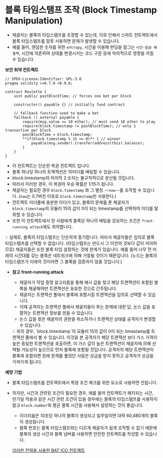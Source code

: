 # 블록 타임스탬프 조작 (Block Timestamp Manipulation)

- 채굴자는 블록의 타임스탬프를 조정할 수 있는데, 이로 인해서 스마트 컨트랙트에서 블록 타임스탬프를 잘못 사용하면 문제가 발생할 수 있습니다.
- 예를 들어, 랜덤한 숫자를 위한 `entropy`, 시간을 이용해 펀딩을 잠그는 `시간-잠금 해결책`, 시간에 의존하여 상태를 변경시키는 코드 구문 등에 악의적으로 영향을 끼칠 수 있습니다.

**보안 취약 컨트랙트**

```solidity
// SPDX-License-Identifier: GPL-3.0
pragma solidity >=0.7.0 <0.9.0;

contract Roulette {
    uint public pastBlockTime; // forces one bet per block

    constructor() payable {} // initially fund contract

    // fallback function used to make a bet
    fallback () external payable {
        require(msg.value == 10 ether); // must send 10 ether to play
        require(block.timestamp != pastBlockTime); // only 1 transaction per block
        pastBlockTime = block.timestamp;
        **if(block.timestamp % 15 == 0)** { // winner
            payable(msg.sender).transfer(address(this).balance);
        }
    }
}
```

- 이 컨트랙트는 단순한 복권 컨트랙트 입니다.
- 블록 하나당 하나의 트랙잭션은 10이더를 배팅할 수 있습니다.
- block.timestamp의 마지막 2 숫자는 불규칙적으로 분산될 것입니다.
- 따라서 이러한 경우, 이 복권의 우승 확률은 1/15가 됩니다.
- 채굴자는 필요한 경우 `block.timestamp` 와 그 별칭 `~~now~~`를 조작할 수 있습니다. (`now`는 0.7버전 이후로 `block.timestamp`만 사용한다.)
- 컨트랙트 이더풀에 충분한 이더가 있고, 블록의 문제를 푼 채굴자가 `block.timestamp`의 모듈러 15의 값이 0이 되는 timestamp를 선택하여 이더를 탈취할 수 있습니다.
- 또한 이 컨트랙트에서 한 사람에게 블록당 하나의 베팅을 강요하는 조건은 `front-running attack`에도 취약합니다.

<aside>
💡 실제로, 블록의 타임스탬프는 단순하게 증가합니다. 따라서 채굴자들은 임의로 블록 타임스탬프를 선택할 수 없습니다. (타임스탬프는 반드시 그 이전의 것보다 값이 커야하므로)
채굴자들은 또한 블록 타임 설정하는 것에 한계가 있습니다. 예를 들어 너무 먼 미래의 시간대를 갖는 블록은 네트워크에 의해 거절될 것이기 때문입니다. (노드는 블록의 타임스탬프가 미래의 것이라면 그 블록을 검증하지 않을 것입니다.)

</aside>

- **참고** 
**front-running attack**
    - 채굴자가 작업 증명 알고리즘을 통해 해시 값을 찾고 해당 트랜잭션이 포함된 블록을 채굴해야만 트랜잭션은 유효한 것으로 간주됩니다.
    - 채굴자는 트랜잭션 풀에서 블록에 포함시킬 트랜잭션을 임의로 선택할 수 있습니다.
    - 이때 공격자는 트랜잭션 풀에서 채굴자들이 푸는 문제에 대한 답, 논스 값을 포함하는 트랜잭션 정보를 얻을 수 있습니다.
    - 논스 값을 찾은 채굴자의 권한을 취소하거나 트랜잭션 상태를 공격자가 변경할 수 있습니다.
    
    <aside>
    💡 위의 경우, `block.timestamp`의 모듈러 15의 값이 0이 되는 timestamp를 트랜잭션 풀에서 볼 수 있습니다. 이것을 본 공격자가 해당 트랜잭션 보다 가스 가격이 높은 동일한 트랜잭션을 호출하면, 이 가스 값이 높은 트랜잭션이 채굴자에 의해 선택될 가능성이 높으므로 먼저 블록에 포함될 것입니다. 공격자의 해당 트랜잭션이 블록에 포함되면 원래 문제를 풀었던 사람은 상금을 받지 못하고 공격자가 상금을 가져가게 됩니다.
    
    </aside>
    

**예방 기법**

- 블록 타임스탬프를 컨트랙트에서 특정 조건 체크를 위한 요소로 사용하면 안됩니다.
- 하지만, 시간과 관련된 조건이 필요한 경우, 예를 들어 컨트랙트가 해지되는 시간, 만기일 적용과 같은 시간 관련 조건이 있을 경우에는 블록의 타임스탬프를 사용하지 말고 `block.number`와 평균 블록 시간을 사용해서 설정하는 것이 좋습니다.
    - 이더리움은 10초당 하나의 블록이 생성되고 일주일이면 대략 60,480개의 블록이 생성됩니다.
    - 블록 번호는 블록 타임스탬프와는 다르게 채굴자가 쉽게 조작할 수 없기 때문에 블록의 생성 시간과 블록 넘버를 사용하면 안전한 컨트랙트를 작성할 수 있습니다.
    
    [이러한 전략을 사용한 BAT ICO 컨트랙트](https://www.notion.so/BAT-ICO-cafcc61f9a764590b2af308572b4550f)